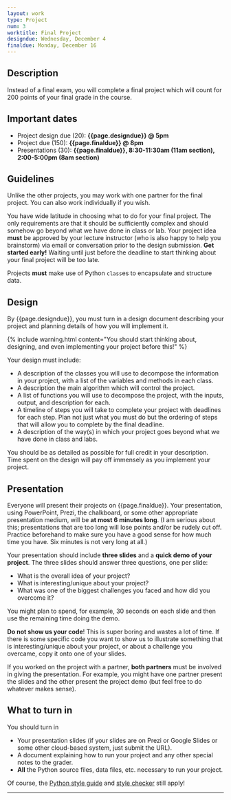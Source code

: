 ```yaml
---
layout: work
type: Project
num: 3
worktitle: Final Project
designdue: Wednesday, December 4
finaldue: Monday, December 16
---
```


## Description

Instead of a final exam, you will complete a final project which will
count for 200 points of your final grade in the course.

Important dates
---------------

-   Project design due (20): **{{page.designdue}} @ 5pm**
-   Project due (150): **{{page.finaldue}} @ 8pm**
-   Presentations (30): **{{page.finaldue}}, 8:30-11:30am (11am section), 2:00-5:00pm (8am section)**

Guidelines
----------

Unlike the other projects, you may work with one partner for the final
project. You can also work individually if you wish.

You have wide latitude in choosing what to do for your final project.
The only requirements are that it should be sufficiently complex and
should somehow go beyond what we have done in class or lab. Your project
idea **must** be approved by your lecture instructor (who is also happy
to help you brainstorm) via email or conversation prior to the design submission.
**Get started early!** Waiting until just before
the deadline to start thinking about your final project will be too
late.

Projects **must** make use of Python `class`es to encapsulate and
structure data.

Design
------

By {{page.designdue}}, you must turn in a design document describing
your project and planning details of how you will implement it.

{% include warning.html content="You should start thinking about, designing, and even
implementing your project before this!" %} 

Your design must include:

-   A description of the classes you will use to decompose the
    information in your project, with a list of the variables and
    methods in each class.
-   A description the main algorithm which will control the project.
-   A list of functions you will use to decompose the project, with the
    inputs, output, and description for each.
-   A timeline of steps you will take to complete your project with
    deadlines for each step. Plan not just what you must do but the
    ordering of steps that will allow you to complete by the final
    deadline.
-   A description of the way(s) in which your project goes beyond what
    we have done in class and labs.

You should be as detailed as possible for full credit in your
description. Time spent on the design will pay off immensely as you
implement your project.

Presentation
------------

Everyone will present their projects on {{page.finaldue}}.
Your presentation, using PowerPoint, Prezi, the chalkboard, or some
other appropriate presentation medium, will be **at most 6 minutes
long**. (I am serious about this; presentations that are too long will
lose points and/or be rudely cut off. Practice beforehand to make sure
you have a good sense for how much time you have. Six minutes is not
very long at all.)

Your presentation should include **three slides** and a **quick demo of
your project**. The three slides should answer three questions, one per
slide:

-   What is the overall idea of your project?
-   What is interesting/unique about your project?
-   What was one of the biggest challenges you faced and how did you
    overcome it?

You might plan to spend, for example, 30 seconds on each slide and then
use the remaining time doing the demo.

**Do not show us your code**! This is super boring and wastes a lot of
time. If there is some specific code you want to show us to illustrate
something that is interesting/unique about your project, or about a
challenge you overcame, copy it onto one of your slides.

If you worked on the project with a partner, **both partners** must be
involved in giving the presentation. For example, you might have one
partner present the slides and the other present the project demo (but
feel free to do whatever makes sense).

What to turn in
---------------

You should turn in

-   Your presentation slides (if your slides are on Prezi or Google
    Slides or some other cloud-based system, just submit the URL).
-   A document explaining how to run your project and any other special
    notes to the grader.
-   **All** the Python source files, data files, etc. necessary to run
    your project.

Of course, the [Python style
guide](http://mgoadric.github.io/csci150/python_style_guide.html) and
[style
checker](http://mgoadric.github.io/csci150/python_style_guide.html)
still apply!

------------------------------------------------------------------------
